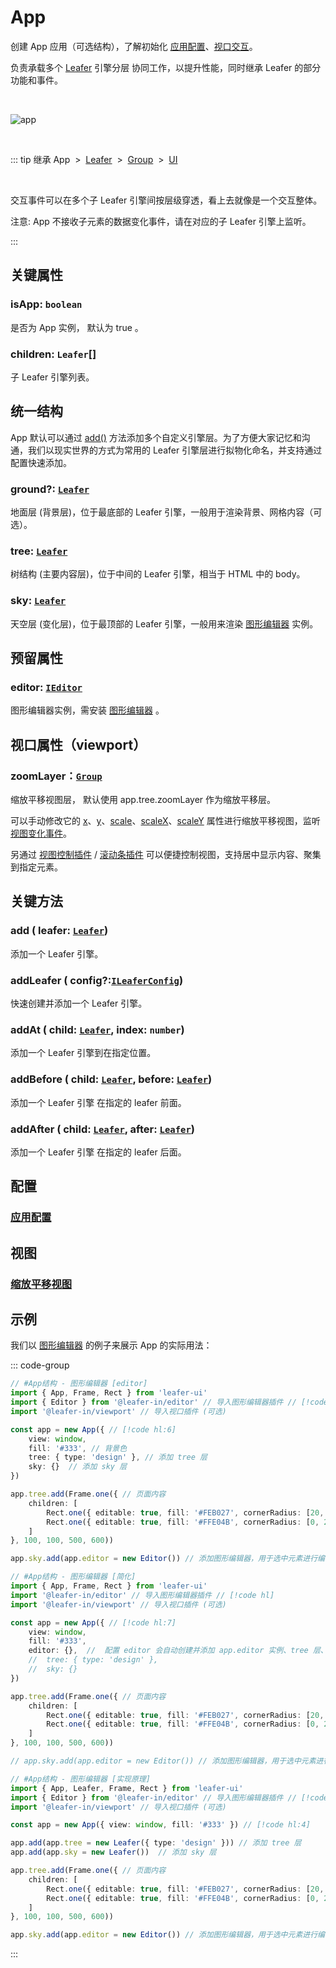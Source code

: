 <script setup>
import Case from '/component/Case.vue'
</script>

# App

创建 App 应用（可选结构），了解初始化 [应用配置](/reference/config/app/base.md)、[视口交互](/guide/advanced/viewport.md)。

负责承载多个 [Leafer](/reference/display/Leafer.md) 引擎分层 协同工作，以提升性能，同时继承 Leafer 的部分功能和事件。

<br/>

![app](/svg/app.svg)

<br/>

::: tip 继承
App &nbsp;>&nbsp; [Leafer](./Leafer.md) &nbsp;>&nbsp; [Group](./Group.md) &nbsp;>&nbsp; [UI](./UI.md)

<br/>

交互事件可以在多个子 Leafer 引擎间按层级穿透，看上去就像是一个交互整体。

注意: App 不接收子元素的数据变化事件，请在对应的子 Leafer 引擎上监听。

:::

## 关键属性

### isApp: `boolean`

是否为 App 实例， 默认为 true 。

### children: `Leafer`[]

子 Leafer 引擎列表。

## 统一结构

App 默认可以通过 [add()](/reference/display/App.md#add-leafer-leafer) 方法添加多个自定义引擎层。为了方便大家记忆和沟通，我们以现实世界的方式为常用的 Leafer 引擎层进行拟物化命名，并支持通过配置快速添加。

### ground?: [`Leafer`](/reference/display/Leafer.md)

地面层 (背景层)，位于最底部的 Leafer 引擎，一般用于渲染背景、网格内容（可选）。

### tree: [`Leafer`](/reference/display/Leafer.md)

树结构 (主要内容层)，位于中间的 Leafer 引擎，相当于 HTML 中的 body。

### sky: [`Leafer`](/reference/display/Leafer.md)

天空层 (变化层)，位于最顶部的 Leafer 引擎，一般用来渲染 [图形编辑器](/plugin/in/editor/index.md) 实例。

## 预留属性

### editor: [`IEditor`](/plugin/in/editor/index.md)

图形编辑器实例，需安装 [图形编辑器](/plugin/in/editor/index.md) 。

## 视口属性（viewport）

### zoomLayer：[`Group`](./Group.md)

缩放平移视图层， 默认使用 app.tree.zoomLayer 作为缩放平移层。

可以手动修改它的 [x](/reference/UI/layout.md)、[y](/reference/UI/layout.md)、[scale](/reference/UI/layout.md#scale-number-ipointdata)、[scaleX](/reference/UI/layout.md#scalex-number)、[scaleY](/reference/UI/layout.md#scaley-number) 属性进行缩放平移视图，监听 [视图变化事件](/reference/event/basic/Leafer.md#视图事件)。

另通过 [视图控制插件](/plugin/in/view/index.md) / [滚动条插件](/plugin/in/scroll/index.md) 可以便捷控制视图，支持居中显示内容、聚集到指定元素。

## 关键方法

### add ( leafer: [`Leafer`](./Leafer.md))

添加一个 Leafer 引擎。

### addLeafer ( config?:[`ILeaferConfig`](/api/interfaces/ILeaferConfig.md))

快速创建并添加一个 Leafer 引擎。

### addAt ( child: [`Leafer`](./Leafer.md), index: `number`)

添加一个 Leafer 引擎到在指定位置。

### addBefore ( child: [`Leafer`](./Leafer.md), before: [`Leafer`](./Leafer.md))

添加一个 Leafer 引擎 在指定的 leafer 前面。

### addAfter ( child: [`Leafer`](./Leafer.md), after: [`Leafer`](./Leafer.md))

添加一个 Leafer 引擎 在指定的 leafer 后面。

## 配置

### [应用配置](/reference/config/app/base.md)

## 视图

### [缩放平移视图](/guide/advanced/viewport.md)

## 示例

<case name="Editor" index=2 count=2 x=20></case>

我们以 [图形编辑器](/plugin/in/editor/index.md) 的例子来展示 App 的实际用法：

::: code-group

```ts
// #App结构 - 图形编辑器 [editor]
import { App, Frame, Rect } from 'leafer-ui'
import { Editor } from '@leafer-in/editor' // 导入图形编辑器插件 // [!code hl] 
import '@leafer-in/viewport' // 导入视口插件 (可选)

const app = new App({ // [!code hl:6]
    view: window,
    fill: '#333', // 背景色
    tree: { type: 'design' }, // 添加 tree 层
    sky: {}  // 添加 sky 层
})

app.tree.add(Frame.one({ // 页面内容
    children: [
        Rect.one({ editable: true, fill: '#FEB027', cornerRadius: [20, 0, 0, 20] }, 100, 100),
        Rect.one({ editable: true, fill: '#FFE04B', cornerRadius: [0, 20, 20, 0] }, 300, 100)
    ]
}, 100, 100, 500, 600))

app.sky.add(app.editor = new Editor()) // 添加图形编辑器，用于选中元素进行编辑操作 // [!code hl]
```

```ts
// #App结构 - 图形编辑器 [简化]
import { App, Frame, Rect } from 'leafer-ui'
import '@leafer-in/editor' // 导入图形编辑器插件 // [!code hl] 
import '@leafer-in/viewport' // 导入视口插件 (可选)

const app = new App({ // [!code hl:7]
    view: window,
    fill: '#333',
    editor: {},  //  配置 editor 会自动创建并添加 app.editor 实例、tree 层、sky 层
    //  tree: { type: 'design' },
    //  sky: {}
})

app.tree.add(Frame.one({ // 页面内容
    children: [
        Rect.one({ editable: true, fill: '#FEB027', cornerRadius: [20, 0, 0, 20] }, 100, 100),
        Rect.one({ editable: true, fill: '#FFE04B', cornerRadius: [0, 20, 20, 0] }, 300, 100)
    ]
}, 100, 100, 500, 600))

// app.sky.add(app.editor = new Editor()) // 添加图形编辑器，用于选中元素进行编辑操作 // [!code hl]

```

```ts
// #App结构 - 图形编辑器 [实现原理]
import { App, Leafer, Frame, Rect } from 'leafer-ui'
import { Editor } from '@leafer-in/editor' // 导入图形编辑器插件 // [!code hl] 
import '@leafer-in/viewport' // 导入视口插件 (可选)

const app = new App({ view: window, fill: '#333' }) // [!code hl:4]

app.add(app.tree = new Leafer({ type: 'design' })) // 添加 tree 层
app.add(app.sky = new Leafer())  // 添加 sky 层

app.tree.add(Frame.one({ // 页面内容
    children: [
        Rect.one({ editable: true, fill: '#FEB027', cornerRadius: [20, 0, 0, 20] }, 100, 100),
        Rect.one({ editable: true, fill: '#FFE04B', cornerRadius: [0, 20, 20, 0] }, 300, 100)
    ]
}, 100, 100, 500, 600))

app.sky.add(app.editor = new Editor()) // 添加图形编辑器，用于选中元素进行编辑操作 // [!code hl]
```

:::

<!-- ## 继承元素

### [Leafer](./Leafer.md) -->

<!-- ## API

### [App](/api/classes/App.md) -->
